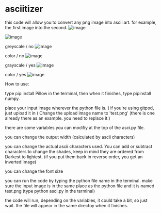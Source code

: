 # asciitizer
this code will allow you to convert any png image into ascii art.  for example, the first image into the second. 
![image](https://github.com/edianibarrola/asciitizer/assets/13739419/76d31356-dade-4582-b3a7-656a02bd9921)

![image](https://github.com/edianibarrola/asciitizer/assets/13739419/796aa713-d929-4202-bda0-d610b07c5079)


greyscale / no
![image](https://github.com/edianibarrola/asciitizer/assets/13739419/c6584bdc-673a-4b4a-9f3e-195366f8ae81)

color / no
![image](https://github.com/edianibarrola/asciitizer/assets/13739419/63bb5461-529c-44b3-ab2e-3be527ae3fd6)




grayscale / yes 
![image](https://github.com/edianibarrola/asciitizer/assets/13739419/776b31e0-477e-46a7-b656-5a249c9bbe25)

color / yes
![image](https://github.com/edianibarrola/asciitizer/assets/13739419/dae9647a-9e73-45a0-bd8e-f461cb9a186b)


How to use:



type pip install Pillow in the terminal, then when it finishes, type pipinstall numpy.



place your input image wherever the python file is. ( if you're using gitpod, just upload it in )
Change the upload image name to 'test.png'  (there is one already there as an example. you need to replace it.)




there are some variables you can modifiy at the top of the asci.py file.

you can change the output width (calculated by ascii characters)

you can change the actual ascii characters used. You can add or subtract characters to change the shades, keep in mind they are ordered from Darkest to lightest.
(if you put them back in reverse order, you get an inverted image)

you can change the font size




you can run the code by typing the python file name in the terminal. make sure the input image is in the same place as the python file and it is named test.png
(type     python asci.py      in the terminal)  

the code will run, depending on the variables, it could take a bit, so just wait.  the file will appear in the same directoy when it finishes.



